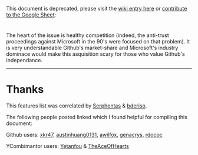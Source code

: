 This document is deprecated, please visit the [wiki entry here](https://github.com/bderiso/Microsoft-Github-acquisition/wiki/GitHub-Alternatives) or [contribute to the Google Sheet](https://docs.google.com/spreadsheets/d/1LZryaOx4VYHQ_oWLtRjvFrr4RhVjR484eFe7du3Usa4/edit?usp=sharing):


#
The heart of the issue is healthy competition (indeed, the anti-trust proceedings against Microsoft in the 90's were focused on that problem).
It is very understandable Github's market-share and Microsoft's industry dominace would make this asquisition scary for those who value 
Github's independance.

----
# Thanks

This features list was correlated by [Serphentas](https://github.com/Serphentas) & [bderiso](https://github.com/bderiso).

The following people posted linked which I found helpful for compiling this document:

Github users: [xkr47](https://github.com/upend/IF_MS_BUYS_GITHUB_IMMA_OUT/issues/14#issuecomment-394244758), [austinhuang0131](https://github.com/upend/IF_MS_BUYS_GITHUB_IMMA_OUT/issues/9#issuecomment-394409579), [awilfox](https://github.com/upend/IF_MS_BUYS_GITHUB_IMMA_OUT/issues/1#issuecomment-394126231), [genacrys](https://github.com/upend/IF_MS_BUYS_GITHUB_IMMA_OUT/issues/44#issue-329293886), [rdococ](https://github.com/upend/IF_MS_BUYS_GITHUB_IMMA_OUT/issues/43#issue-329273818)

YCombimantor users: [Yetanfou](https://news.ycombinator.com/item?id=17213780) & [TheAceOfHearts](https://news.ycombinator.com/item?id=17223201)
